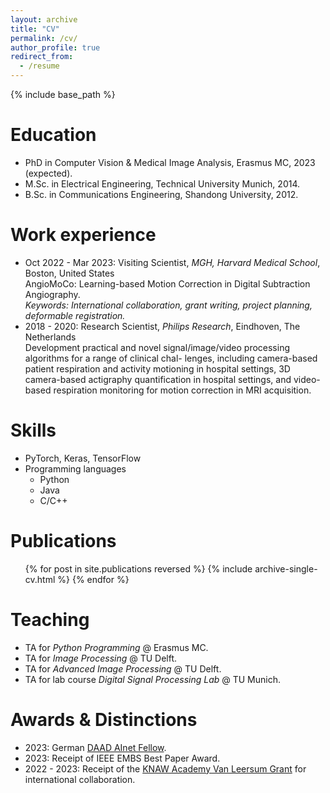 ```yaml
---
layout: archive
title: "CV"
permalink: /cv/
author_profile: true
redirect_from:
  - /resume
---
```


{% include base_path %}

Education
======
* <span class="cv-highlight">PhD</span> in Computer Vision & Medical Image Analysis, Erasmus MC, 2023 (expected). <br>
* <span class="cv-highlight">M.Sc.</span> in Electrical Engineering, Technical University Munich, 2014. <br>
* <span class="cv-highlight">B.Sc.</span> in Communications Engineering, Shandong University, 2012. <br>


Work experience
======
* <span class="cv-year">Oct 2022 - Mar 2023</span>: <span class="cv-highlight">Visiting Scientist</span>, *MGH, Harvard Medical School*, Boston, United States <br>
AngioMoCo: Learning-based Motion Correction in Digital Subtraction Angiography.<br>
*Keywords: International collaboration, grant writing, project planning, deformable registration.*<br>
* <span class="cv-year">2018 - 2020</span>: <span class="cv-highlight">Research Scientist</span>, *Philips Research*, Eindhoven, The Netherlands <br>
Development practical and novel signal/image/video processing algorithms for a range of clinical chal-
lenges, including camera-based patient respiration and activity motioning in hospital settings, 3D
camera-based actigraphy quantification in hospital settings, and video-based respiration monitoring
for motion correction in MRI acquisition.


Skills
======
* PyTorch, Keras, TensorFlow
* Programming languages
  * Python
  * Java
  * C/C++

Publications
======
  <ul>{% for post in site.publications reversed %}
    {% include archive-single-cv.html %}
  {% endfor %}</ul>
  
  
Teaching
======
  * TA for *Python Programming* @ Erasmus MC.
  * TA for *Image Processing* @ TU Delft.
  * TA for *Advanced Image Processing* @ TU Delft.
  * TA for lab course *Digital Signal Processing Lab* @ TU Munich.
  
Awards & Distinctions
======
* 2023:        German [DAAD AInet Fellow](https://www.daad.de/en/the-daad/postdocnet/details-and-application/). <br>
* 2023:        Receipt of IEEE EMBS Best Paper Award. <br>
* 2022 - 2023: Receipt of the [KNAW Academy Van Leersum Grant](https://www.knaw.nl/toekenningen-knaw-van-leersum-beurs-2022) for international collaboration. <br>
